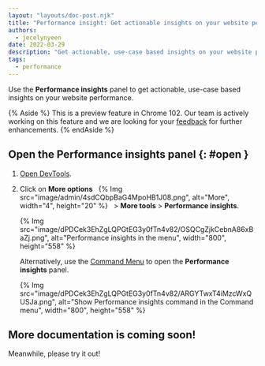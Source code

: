 ```yaml
---
layout: "layouts/doc-post.njk"
title: "Performance insight: Get actionable insights on your website performance"
authors:
  - jecelynyeen
date: 2022-03-29
description: "Get actionable, use-case based insights on your website performance with the Performance insight panel."
tags:
  - performance
---
```


Use the **Performance insights** panel to get actionable, use-case based insights on your website performance.

{% Aside %}
This is a preview feature in Chrome 102. Our team is actively working on this feature and we are looking for your [feedback](https://goo.gle/perf-insights-feedback) for further enhancements. 
{% endAside %}

## Open the Performance insights panel {: #open }

1. [Open DevTools](/docs/devtools/open).
2. Click on **More options** &nbsp; {% Img src="image/admin/4sdCQbpBaG4MpoHB1J08.png", alt="More", width="4", height="20" %} &nbsp; > **More tools** > **Performance insights**.

    {% Img src="image/dPDCek3EhZgLQPGtEG3y0fTn4v82/OSQCgZjkCebnA86xBaZj.png", alt="Performance insights in the menu", width="800", height="558" %}

    Alternatively, use the [Command Menu](/docs/devtools/command-menu/) to open the **Performance insights** panel.

    {% Img src="image/dPDCek3EhZgLQPGtEG3y0fTn4v82/ARGYTwxT4iMzcWxQUSJa.png", alt="Show Performance insights command in the Command menu", width="800", height="558" %}

## More documentation is coming soon!

Meanwhile, please try it out!
